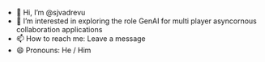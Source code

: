 - 👋 Hi, I’m @sjvadrevu
- 💞️ I’m interested in exploring the role GenAI for multi player asyncornous collaboration applications
- 📫 How to reach me: Leave a message
- 😄 Pronouns: He / Him

<!---
sjvadrevu/sjvadrevu is a ✨ special ✨ repository because its `README.md` (this file) appears on your GitHub profile.
You can click the Preview link to take a look at your changes.
--->
